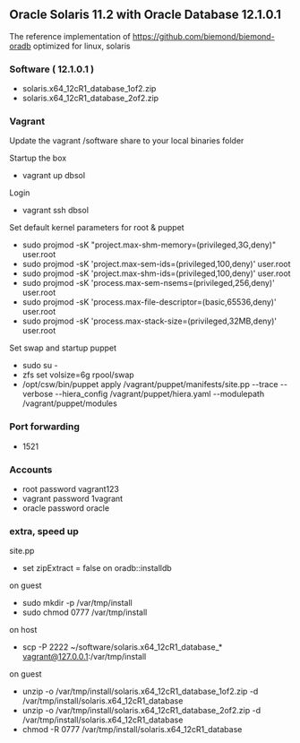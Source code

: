 ## Oracle Solaris 11.2 with Oracle Database 12.1.0.1

The reference implementation of https://github.com/biemond/biemond-oradb
optimized for linux, solaris

### Software ( 12.1.0.1 )
- solaris.x64_12cR1_database_1of2.zip
- solaris.x64_12cR1_database_2of2.zip

### Vagrant
Update the vagrant /software share to your local binaries folder

Startup the box
- vagrant up dbsol

Login
- vagrant ssh dbsol

Set default kernel parameters for root & puppet
- sudo projmod -sK "project.max-shm-memory=(privileged,3G,deny)" user.root
- sudo projmod -sK 'project.max-sem-ids=(privileged,100,deny)' user.root
- sudo projmod -sK 'project.max-shm-ids=(privileged,100,deny)' user.root
- sudo projmod -sK 'process.max-sem-nsems=(privileged,256,deny)' user.root
- sudo projmod -sK 'process.max-file-descriptor=(basic,65536,deny)' user.root
- sudo projmod -sK 'process.max-stack-size=(privileged,32MB,deny)' user.root

Set swap and startup puppet
- sudo su -
- zfs set volsize=6g rpool/swap
- /opt/csw/bin/puppet apply /vagrant/puppet/manifests/site.pp --trace --verbose --hiera_config /vagrant/puppet/hiera.yaml --modulepath /vagrant/puppet/modules

### Port forwarding
- 1521

### Accounts
- root password vagrant123
- vagrant password 1vagrant
- oracle password oracle

### extra, speed up

site.pp
- set zipExtract = false on oradb::installdb

on guest
- sudo mkdir -p /var/tmp/install
- sudo chmod 0777 /var/tmp/install

on host
- scp -P 2222 ~/software/solaris.x64_12cR1_database_*  vagrant@127.0.0.1:/var/tmp/install

on guest
- unzip -o /var/tmp/install/solaris.x64_12cR1_database_1of2.zip -d /var/tmp/install/solaris.x64_12cR1_database
- unzip -o /var/tmp/install/solaris.x64_12cR1_database_2of2.zip -d /var/tmp/install/solaris.x64_12cR1_database
- chmod -R 0777 /var/tmp/install/solaris.x64_12cR1_database

